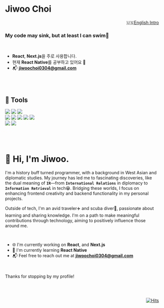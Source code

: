 # Jiwoo Choi

<p align="right">🇺🇸<a href="https://github.com/agnes0304#-hi-im-jiwoo">English Intro</a></p>

<h3>My code may sink, but at least I can swim🤿</h3>

</br>

- **React**, **Next.js**을 주로 사용합니다.
- 현재 **React Native**를 공부하고 있어요 🌱 
- 📬 **jiwoochoi0304@gmail.com**

</br>
</br>

## 💼 Tools

<div>
<img src="https://img.shields.io/badge/JavaScript-F7DF1E?style=for-the-badge&logo=javascript&logoColor=white" />
<img src="https://img.shields.io/badge/TypeScript-007ACC?style=for-the-badge&logo=typescript&logoColor=white" />
<img src="https://img.shields.io/badge/Python-blue?style=for-the-badge&logo=python&logoColor=white" />
</div>
<div>
<img src="https://img.shields.io/badge/React-20232A?style=for-the-badge&logo=react&logoColor=61DAFB" />
<img src="https://img.shields.io/badge/next%20js-000000?style=for-the-badge&logo=nextdotjs&logoColor=white" />
<img src="https://img.shields.io/badge/Flask-000000?style=for-the-badge&logo=flask&logoColor=white" />
<img src="https://img.shields.io/badge/Tailwind_CSS-38B2AC?style=for-the-badge&logo=tailwind-css&logoColor=white" />
<img src="https://img.shields.io/badge/styled%20components-DB7093?style=for-the-badge&logo=styledcomponents&logoColor=white" />
</div>
<div>
<img src="https://img.shields.io/badge/MySQL-005C84?style=for-the-badge&logo=mysql&logoColor=white" />
<img src="https://img.shields.io/badge/PostgreSQL-316192?style=for-the-badge&logo=postgresql&logoColor=white" />
</div>

</br>
</br>
</br>




# 👋 Hi, I'm Jiwoo.

I'm a history buff turned programmer, with a background in West Asian and diplomatic studies. My journey has led me to fascinating discoveries, like the dual meaning of **`IR`**—from **`International Relations`** in diplomacy to **`Information Retrieval`** in tech😁. Bridging these worlds, I focus on enhancing frontend creativity and backend functionality in my personal projects.

Outside of tech, I'm an avid traveler✈️ and scuba diver🤿, passionate about learning and sharing knowledge. I'm on a path to make meaningful contributions through technology, aiming to positively influence those around me.

</br>

- 🌐 I'm currently working on **React**, and **Next.js**
- 🌱 I'm currently learning **React Native**
- 📬 Feel free to reach out me at **jiwoochoi0304@gmail.com**

</br>

Thanks for stopping by my profile!


</br></br>


<div align="right">


[![Hits](https://hits.seeyoufarm.com/api/count/incr/badge.svg?url=https%3A%2F%2Fgithub.com%2Fagnes0304&count_bg=%23AC84FF&title_bg=%233D3D3D&icon=&icon_color=%23E7E7E7&title=%F0%9F%96%90%F0%9F%8F%BB&edge_flat=true)](https://hits.seeyoufarm.com)
</div>
